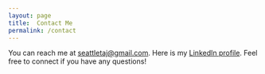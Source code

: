```yaml
---
layout: page
title:  Contact Me
permalink: /contact
---
```

You can reach me at <a href="mailto:seattletaj@gmail.com">seattletaj@gmail.com</a>.
Here is my  <a href="https://www.linkedin.com/in/tanmayjha1/" target="_blank" rel="noopener noreferrer">LinkedIn profile</a>. Feel free to connect if you have any questions!